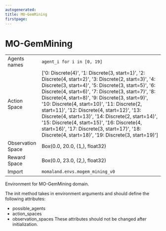 ```yaml
---
autogenerated:
title: MO-GemMining
firstpage:
---
```


# MO-GemMining

|   |   |
|---|---|
| Agents names | `agent_i for i in [0, 19]` |
| Action Space | ['0: Discrete(4)', '1: Discrete(3, start=1)', '2: Discrete(4, start=2)', '3: Discrete(2, start=3)', '4: Discrete(3, start=4)', '5: Discrete(3, start=5)', '6: Discrete(4, start=6)', '7: Discrete(3, start=7)', '8: Discrete(4, start=8)', '9: Discrete(3, start=9)', '10: Discrete(4, start=10)', '11: Discrete(2, start=11)', '12: Discrete(4, start=12)', '13: Discrete(4, start=13)', '14: Discrete(2, start=14)', '15: Discrete(4, start=15)', '16: Discrete(4, start=16)', '17: Discrete(3, start=17)', '18: Discrete(4, start=18)', '19: Discrete(3, start=19)'] |
| Observation Space | Box(0.0, 20.0, (1,), float32) |
| Reward Space | Box(0.0, 23.0, (2,), float32) |
| Import | `momaland.envs.mogem_mining_v0` |

Environment for MO-GemMining domain.

The init method takes in environment arguments and should define the following attributes:
- possible_agents
- action_spaces
- observation_spaces
These attributes should not be changed after initialization.

